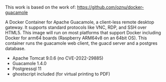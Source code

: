 This work is based on the work of: https://github.com/oznu/docker-guacamole

A Docker Container for Apache Guacamole, a client-less remote desktop gateway. It supports standard protocols like VNC, RDP, and SSH over HTML5.
This image will run on most platforms that support Docker including Docker for arm64 boards (Raspberry ARM64v8 on an 64bit OS).
This container runs the guacamole web client, the guacd server and a postgres database.

- Apache Tomcat 9.0.6 (no CVE-2022-29885)
- Guacamole 1.4.0
- Postgressql 11
- ghostscript included (for virtual printing to PDF)
